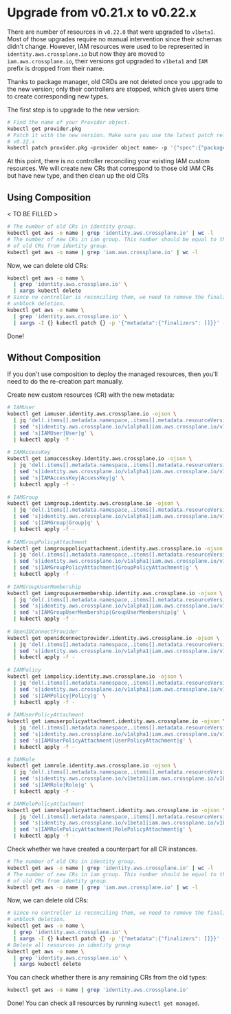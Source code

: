 # Upgrade from v0.21.x to v0.22.x

There are number of resources in `v0.22.0` that were upgraded to `v1beta1`. Most
of those upgrades require no manual intervention since their schemas didn't
change. However, IAM resources were used to be represented in `identity.aws.crossplane.io`
but now they are moved to `iam.aws.crossplane.io`, their versions got upgraded
to `v1beta1` and `IAM` prefix is dropped from their name.

Thanks to package manager, old CRDs are not deleted once you upgrade to the new
version; only their controllers are stopped, which gives users time to create
corresponding new types.

The first step is to upgrade to the new version:
```bash
# Find the name of your Provider object.
kubectl get provider.pkg
# Patch it with the new version. Make sure you use the latest patch release of
# v0.22.x
kubectl patch provider.pkg <provider object name> -p '{"spec":{"package": "crossplane/provider-aws:v0.22.0"}}' --type=merge
```

At this point, there is no controller reconciling your existing IAM custom resources.
We will create new CRs that correspond to those old IAM CRs but have new type,
and then clean up the old CRs

## Using Composition

< TO BE FILLED >

```bash
# The number of old CRs in identity group.
kubectl get aws -o name | grep 'identity.aws.crossplane.io' | wc -l
# The number of new CRs in iam group. This number should be equal to the number
# of old CRs from identity group.
kubectl get aws -o name | grep 'iam.aws.crossplane.io' | wc -l
```

Now, we can delete old CRs:
```bash
kubectl get aws -o name \
  | grep 'identity.aws.crossplane.io' \
  | xargs kubectl delete
# Since no controller is reconciling them, we need to remove the finalizer to
# unblock deletion.
kubectl get aws -o name \
  | grep 'identity.aws.crossplane.io' \
  | xargs -I {} kubectl patch {} -p '{"metadata":{"finalizers": []}}' --type=merge
```

Done!

## Without Composition

If you don't use composition to deploy the managed resources, then you'll need
to do the re-creation part manually.

Create new custom resources (CR) with the new metadata:
```bash
# IAMUser
kubectl get iamuser.identity.aws.crossplane.io -ojson \
  | jq 'del(.items[].metadata.namespace,.items[].metadata.resourceVersion,.items[].metadata.uid,.items[].metadata.generation) | .items[].metadata.creationTimestamp=null' \
  | sed 's|identity.aws.crossplane.io/v1alpha1|iam.aws.crossplane.io/v1beta1|g' \
  | sed 's|IAMUser|User|g' \
  | kubectl apply -f -
  
# IAMAccessKey
kubectl get iamaccesskey.identity.aws.crossplane.io -ojson \
  | jq 'del(.items[].metadata.namespace,.items[].metadata.resourceVersion,.items[].metadata.uid,.items[].metadata.generation) | .items[].metadata.creationTimestamp=null' \
  | sed 's|identity.aws.crossplane.io/v1alpha1|iam.aws.crossplane.io/v1beta1|g' \
  | sed 's|IAMAccessKey|AccessKey|g' \
  | kubectl apply -f -
  
# IAMGroup
kubectl get iamgroup.identity.aws.crossplane.io -ojson \
  | jq 'del(.items[].metadata.namespace,.items[].metadata.resourceVersion,.items[].metadata.uid,.items[].metadata.generation) | .items[].metadata.creationTimestamp=null' \
  | sed 's|identity.aws.crossplane.io/v1alpha1|iam.aws.crossplane.io/v1beta1|g' \
  | sed 's|IAMGroup|Group|g' \
  | kubectl apply -f -
  
# IAMGroupPolicyAttachment
kubectl get iamgrouppolicyattachment.identity.aws.crossplane.io -ojson \
  | jq 'del(.items[].metadata.namespace,.items[].metadata.resourceVersion,.items[].metadata.uid,.items[].metadata.generation) | .items[].metadata.creationTimestamp=null' \
  | sed 's|identity.aws.crossplane.io/v1alpha1|iam.aws.crossplane.io/v1beta1|g' \
  | sed 's|IAMGroupPolicyAttachment|GroupPolicyAttachment|g' \
  | kubectl apply -f -
  
# IAMGroupUserMembership
kubectl get iamgroupusermembership.identity.aws.crossplane.io -ojson \
  | jq 'del(.items[].metadata.namespace,.items[].metadata.resourceVersion,.items[].metadata.uid,.items[].metadata.generation) | .items[].metadata.creationTimestamp=null' \
  | sed 's|identity.aws.crossplane.io/v1alpha1|iam.aws.crossplane.io/v1beta1|g' \
  | sed 's|IAMGroupUserMembership|GroupUserMembership|g' \
  | kubectl apply -f -
  
# OpenIDConnectProvider
kubectl get openidconnectprovider.identity.aws.crossplane.io -ojson \
  | jq 'del(.items[].metadata.namespace,.items[].metadata.resourceVersion,.items[].metadata.uid,.items[].metadata.generation) | .items[].metadata.creationTimestamp=null' \
  | sed 's|identity.aws.crossplane.io/v1alpha1|iam.aws.crossplane.io/v1beta1|g' \
  | kubectl apply -f -
  
# IAMPolicy
kubectl get iampolicy.identity.aws.crossplane.io -ojson \
  | jq 'del(.items[].metadata.namespace,.items[].metadata.resourceVersion,.items[].metadata.uid,.items[].metadata.generation) | .items[].metadata.creationTimestamp=null' \
  | sed 's|identity.aws.crossplane.io/v1alpha1|iam.aws.crossplane.io/v1beta1|g' \
  | sed 's|IAMPolicy|Policy|g' \
  | kubectl apply -f -
  
# IAMUserPolicyAttachment
kubectl get iamuserpolicyattachment.identity.aws.crossplane.io -ojson \
  | jq 'del(.items[].metadata.namespace,.items[].metadata.resourceVersion,.items[].metadata.uid,.items[].metadata.generation) | .items[].metadata.creationTimestamp=null' \
  | sed 's|identity.aws.crossplane.io/v1alpha1|iam.aws.crossplane.io/v1beta1|g' \
  | sed 's|IAMUserPolicyAttachment|UserPolicyAttachment|g' \
  | kubectl apply -f -

# IAMRole
kubectl get iamrole.identity.aws.crossplane.io -ojson \
  | jq 'del(.items[].metadata.namespace,.items[].metadata.resourceVersion,.items[].metadata.uid,.items[].metadata.generation) | .items[].metadata.creationTimestamp=null' \
  | sed 's|identity.aws.crossplane.io/v1beta1|iam.aws.crossplane.io/v1beta1|g' \
  | sed 's|IAMRole|Role|g' \
  | kubectl apply -f -

# IAMRolePolicyAttachment
kubectl get iamrolepolicyattachment.identity.aws.crossplane.io -ojson \
  | jq 'del(.items[].metadata.namespace,.items[].metadata.resourceVersion,.items[].metadata.uid,.items[].metadata.generation) | .items[].metadata.creationTimestamp=null' \
  | sed 's|identity.aws.crossplane.io/v1beta1|iam.aws.crossplane.io/v1beta1|g' \
  | sed 's|IAMRolePolicyAttachment|RolePolicyAttachment|g' \
  | kubectl apply -f -
```

Check whether we have created a counterpart for all CR instances.
```bash
# The number of old CRs in identity group.
kubectl get aws -o name | grep 'identity.aws.crossplane.io' | wc -l
# The number of new CRs in iam group. This number should be equal to the number
# of old CRs from identity group.
kubectl get aws -o name | grep 'iam.aws.crossplane.io' | wc -l
```

Now, we can delete old CRs:
```bash
# Since no controller is reconciling them, we need to remove the finalizer to
# unblock deletion.
kubectl get aws -o name \
  | grep 'identity.aws.crossplane.io' \
  | xargs -I {} kubectl patch {} -p '{"metadata":{"finalizers": []}}' --type=merge
# Delete all resources in identity group
kubectl get aws -o name \
  | grep 'identity.aws.crossplane.io' \
  | xargs kubectl delete
```

You can check whether there is any remaining CRs from the old types:
```bash
kubectl get aws -o name | grep 'identity.aws.crossplane.io'
```

Done! You can check all resources by running `kubectl get managed`.